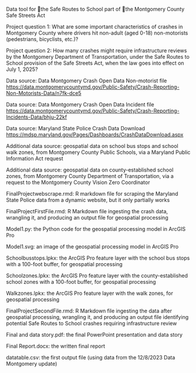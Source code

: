 Data tool for the Safe Routes to School part of the Montgomery County Safe Streets Act

Project question 1: What are some important characteristics of crashes in Montgomery County where drivers hit non-adult (aged 0-18) non-motorists (pedestrians, bicyclists, etc.)?

Project question 2: How many crashes might require infrastructure reviews by the Montgomery Department of Transportation, under the Safe Routes to School provision of the Safe Streets Act, when the law goes into effect on July 1, 2025?

Data source: Data Montgomery Crash Open Data Non-motorist file https://data.montgomerycountymd.gov/Public-Safety/Crash-Reporting-Non-Motorists-Data/n7fk-dce5

Data source: Data Montgomery Crash Open Data Incident file https://data.montgomerycountymd.gov/Public-Safety/Crash-Reporting-Incidents-Data/bhju-22kf

Data source: Maryland State Police Crash Data Download https://mdsp.maryland.gov/Pages/Dashboards/CrashDataDownload.aspx

Additional data source: geospatial data on school bus stops and school walk zones, from Montgomery County Public Schools, via a Maryland Public Information Act request

Additional data source: geospatial data on county-established school zones, from Montgomery County Department of Transportation, via a request to the Montgomery County Vision Zero Coordinator

FinalProjectwebscrape.rmd: R markdown file for scraping the Maryland State Police data from a dynamic website, but it only partially works

FinalProjectFirstFile.rmd: R Markdown file ingesting the crash data, wrangling it, and producing an output file for geospatial processing

Model1.py: the Python code for the geospatial processing model in ArcGIS Pro

Model1.svg: an image of the geospatial processing model in ArcGIS Pro

Schoolbusstops.lpkx: the ArcGIS Pro feature layer with the school bus stops with a 100-foot buffer, for geospatial processing

Schoolzones.lpkx: the ArcGIS Pro feature layer with the county-established school zones with a 100-foot buffer, for geospatial processing

Walkzones.lpkx: the ArcGIS Pro feature layer with the walk zones, for geospatial processing

FinalProjectSecondFile.rmd: R Markdown file ingesting the data after geospatial processing, wrangling it, and producing an output file identifying potential Safe Routes to School crashes requiring infrastructure review

Final and data story.pdf: the final PowerPoint presentation and data story

Final Report.docx: the written final report

datatable.csv: the first output file (using data from the 12/8/2023 Data Montgomery update)
